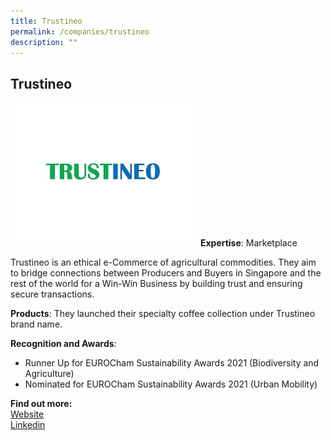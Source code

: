 ```yaml
---
title: Trustineo
permalink: /companies/trustineo
description: ""
---
```

## Trustineo

![Alt text for image on Isomer site](/images/companies/trustineo1.jpg)
**Expertise**: Marketplace

Trustineo is an ethical e-Commerce of agricultural commodities. 
They aim to bridge connections between Producers and Buyers in Singapore and the rest of the world for a Win-Win Business by building trust and ensuring secure transactions. 

**Products**:
They launched their specialty coffee collection under Trustineo brand name. 

**Recognition and Awards**:
* Runner Up for EUROCham Sustainability Awards 2021 (Biodiversity and Agriculture)
* Nominated for EUROCham Sustainability Awards 2021 (Urban Mobility)


**Find out more:** \
[Website](https://www.trustineo.net/)\
[Linkedin]( https://www.linkedin.com/company/trustineo-international/)


